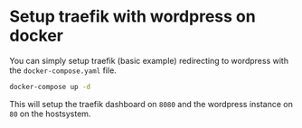 # Setup traefik with wordpress on docker

You can simply setup traefik (basic example) redirecting to wordpress with the `docker-compose.yaml` file.
```bash
docker-compose up -d
```

This will setup the traefik dashboard on `8080` and the wordpress instance on `80` on the hostsystem.